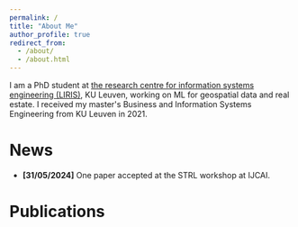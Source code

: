 ```yaml
---
permalink: /
title: "About Me"
author_profile: true
redirect_from: 
  - /about/
  - /about.html
---
```


I am a PhD student at [the research centre for information systems engineering (LIRIS)](https://feb.kuleuven.be/research/decision-sciences-and-information-management/liris), KU Leuven, working on ML for geospatial data and real estate. I received my master's Business and Information Systems Engineering from KU Leuven in 2021. 

News
======
* **[31/05/2024]** One paper accepted at the STRL workshop at IJCAI.

Publications
======

